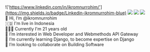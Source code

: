 !['https://www.linkedin.com/in/ikromnurrohim/'](https://img.shields.io/badge/Linkedin-ikromnurrohim-blue)
![](https://img.shields.io/badge/Instagram-ikromnurrohim-red)
![](https://img.shields.io/badge/Youtube-ikromnurrohim-orange)
![](https://img.shields.io/badge/Telegram-ikromnurrohim-blue) \
👋 Hi, I’m @ikromnurrohim \
🇮🇩 I'm live in Indonesia \
🙆🏻‍♂️ Currently I'm 21 years old \
👀 I’m interested in Web Developer and Webmethods API Gateway \
🌱 I’m currently learning Django, to become expertise on Django \
💞️ I’m looking to collaborate on Building Software 

<!---
ikromnurrohim/ikromnurrohim is a ✨ special ✨ repository because its `README.md` (this file) appears on your GitHub profile.
You can click the Preview link to take a look at your changes.
--->
